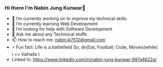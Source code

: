 ### Hi there I'm Nabin Jung Kunwar👋

- 🔭 I’m currently working on to improve my technical skills.
- 🌱 I’m currently learning Web Development
- 🤔 I’m looking for help with Software Development
- 💬 Ask me about any Techinical stuffs
- 📫 How to reach me: nabin.jk7512@gmail.com
- ⚡ Fun fact: Life is a battlefield So, do{Eat, Football, Code, Movies}while( i <= Valhalla )
-  Linked In: https://www.linkedin.com/in/nabin-jung-kunwar-897a4622a/

